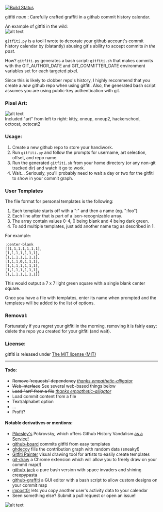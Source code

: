 [![Build Status](https://travis-ci.org/gelstudios/gitfiti.svg?branch=master)](https://travis-ci.org/gelstudios/gitfiti)

gitfiti _noun_ : Carefully crafted graffiti in a github commit history calendar.  

An example of gitfiti in the wild:  
![alt text](https://raw.github.com/gelstudios/gitfiti/master/gitfiti-screenshot.png "screenshot")

`gitfiti.py` is a tool I wrote to decorate your github account's commit history calendar by (blatantly) abusing git's ability to accept commits _in the past_.

How?  `gitfiti.py` generates a bash script: `gitfiti.sh` that makes commits with the GIT_AUTHOR_DATE and GIT_COMMITTER_DATE environment variables set for each targeted pixel.

Since this is likely to clobber repo's history, I highly recommend that you create a _new_ github repo when using gitfiti. Also, the generated bash script assumes you are using public-key authentication with git.


### Pixel Art:
![alt text](https://raw.github.com/gelstudios/gitfiti/master/pixels-large.png "pixel art")  
Included "art" from left to right: kitty, oneup, oneup2, hackerschool, octocat, octocat2

### Usage:
1. Create a new github repo to store your handiwork.
2. Run `gitfiti.py` and follow the prompts for username, art selection, offset, and repo name.
3. Run the generated `gitfiti.sh` from your home directory (or any non-git tracked dir) and watch it go to work.
4. Wait... Seriously, you'll probably need to wait a day or two for the gitfiti to show in your commit graph.

### User Templates
The file format for personal templates is the following:

1. Each template starts off with a ":" and then a name (eg. ":foo")
2. Each line after that is part of a json-recognizable array.
3. The array contain values 0-4, 0 being blank and 4 being dark green.
4. To add multiple templates, just add another name tag as described in 1.

For example:

```
:center-blank
[[1,1,1,1,1,1,1],
[1,1,1,1,1,1,1],
[1,1,1,1,1,1,1],
[1,1,1,0,1,1,1],
[1,1,1,1,1,1,1],
[1,1,1,1,1,1,1],
[1,1,1,1,1,1,1]]
```

This would output a 7 x 7 light green square with a single blank center square.

Once you have a file with templates, enter its name when prompted and the templates will be added to the list of options.

### Removal:
Fortunately if you regret your gitfiti in the morning, removing it is fairly easy: delete the repo you created for your gitfiti (and wait).

### License:
gitfiti is released under [The MIT license (MIT)](http://opensource.org/licenses/MIT)

---
#### Todo:
- ~~Remove 'requests' dependency~~ [_thanks empathetic-alligator_](https://github.com/empathetic-alligator)
- ~~Web interface~~ See several web-based things below
- ~~Load "art" from a file~~ [_thanks empathetic-alligator_](https://github.com/empathetic-alligator)
- Load commit content from a file
- Text/alphabet option
- ...
- Profit?

#### Notable derivatives or mentions:
- [Pikesley's](https://github.com/pikesley) Pokrovsky, which offers Github History Vandalism [as a Service!](http://pokrovsky.herokuapp.com/)
- [github-board](https://github.com/bayandin/github-board) commits gitfiti from easy templates
- [ghdecoy](https://github.com/tickelton/ghdecoy) fills the contribution graph with random data (sneaky!)
- [Gitfiti Painter](http://codepen.io/cbas/pen/vOXeKV) visual drawing tool for artists to easily create templates
- [git-draw](https://github.com/ben174/git-draw) a Chrome extension which will allow you to freely draw on your commit map(!)
- [github-jack](https://github.com/tardypad/github-jack) a pure bash version with space invaders and shining creepypasta
- [github-graffiti](https://github.com/mavrk/github-graffiti) a GUI editor with a bash script to allow custom designs on your commit map
- [impost0r](https://github.com/tickelton/impost0r) lets you copy another user's activity data to your calendar
- Seen something else? Submit a pull request or open an issue!


  
  
![alt text](http://f.cl.ly/items/0J463J0K1N020S1Q3E3l/er-small.png "tiny logo")
